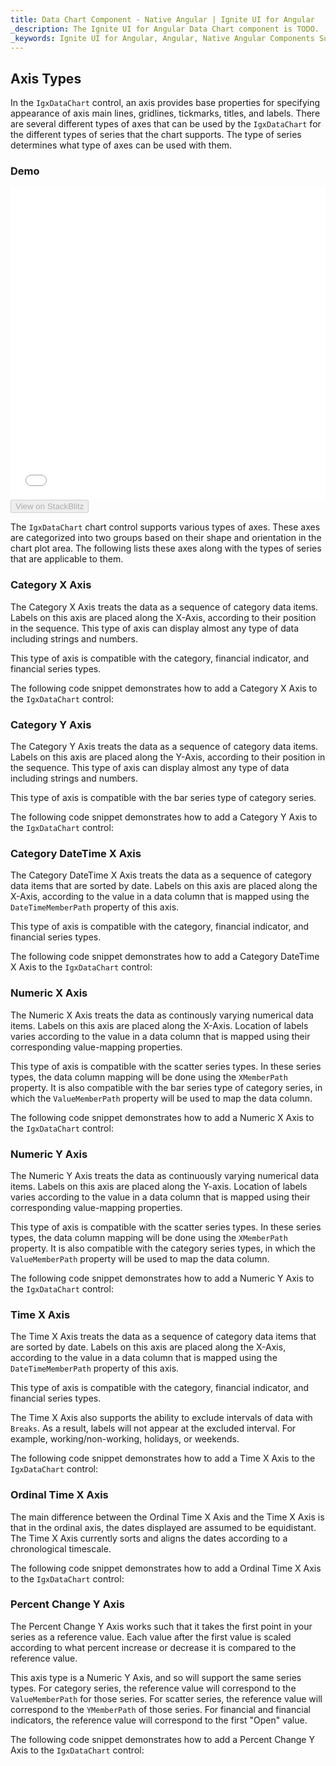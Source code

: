 ```yaml
---
title: Data Chart Component - Native Angular | Ignite UI for Angular
_description: The Ignite UI for Angular Data Chart component is TODO.
_keywords: Ignite UI for Angular, Angular, Native Angular Components Suite, Native Angular Controls, Native Angular Components, Native Angular Components Library, Angular Chart, Angular Chart Control, Angular Chart Example, Angular Chart Component, Angular Data Chart
---
```


## Axis Types

In the `IgxDataChart` control, an axis provides base properties for specifying appearance of axis main lines, gridlines, tickmarks, titles, and labels. There are several different types of axes that can be used by the `IgxDataChart` for the different types of series that the chart supports. The type of series determines what type of axes can be used with them.

### Demo

<div class="sample-container" style="height: 500px">
    <iframe id="data-chart-overview-iframe" src='{environment:demosBaseUrl}/charts/data-chart-overview' width="100%" height="100%" seamless frameBorder="0" onload="onSampleIframeContentLoaded(this);"></iframe>
</div>
<div>
    <button data-localize="stackblitz" disabled class="stackblitz-btn" data-iframe-id="financial-chart-overview-iframe" data-demos-base-url="{environment:demosBaseUrl}">View on StackBlitz
    </button>
</div>

<div class="divider--half"></div>

The `IgxDataChart` chart control supports various types of axes. These axes are categorized into two groups based on their shape and orientation in the chart plot area. The following lists these axes along with the types of series that are applicable to them.

### Category X Axis

The Category X Axis treats the data as a sequence of category data items. Labels on this axis are placed along the X-Axis, according to their position in the sequence. This type of axis can display almost any type of data including strings and numbers.

This type of axis is compatible with the category, financial indicator, and financial series types.

The following code snippet demonstrates how to add a Category X Axis to the `IgxDataChart` control:

### Category Y Axis

The Category Y Axis treats the data as a sequence of category data items. Labels on this axis are placed along the Y-Axis, according to their position in the sequence. This type of axis can display almost any type of data including strings and numbers.

This type of axis is compatible with the bar series type of category series.

The following code snippet demonstrates how to add a Category Y Axis to the `IgxDataChart` control:

### Category DateTime X Axis

The Category DateTime X Axis treats the data as a sequence of category data items that are sorted by date. Labels on this axis are placed along the X-Axis, according to the value in a data column that is mapped using the `DateTimeMemberPath` property of this axis.

This type of axis is compatible with the category, financial indicator, and financial series types.

The following code snippet demonstrates how to add a Category DateTime X Axis to the `IgxDataChart` control:

### Numeric X Axis

The Numeric X Axis treats the data as continously varying numerical data items. Labels on this axis are placed along the X-Axis. Location of labels varies according to the value in a data column that is mapped using their corresponding value-mapping properties.

This type of axis is compatible with the scatter series types. In these series types, the data column mapping will be done using the `XMemberPath` property. It is also compatible with the bar series type of category series, in which the `ValueMemberPath` property will be used to map the data column.

The following code snippet demonstrates how to add a Numeric X Axis to the `IgxDataChart` control:

### Numeric Y Axis

The Numeric Y Axis treats the data as continuously varying numerical data items. Labels on this axis are placed along the Y-axis. Location of labels varies according to the value in a data column that is mapped using their corresponding value-mapping properties.

This type of axis is compatible with the scatter series types. In these series types, the data column mapping will be done using the `XMemberPath` property. It is also compatible with the category series types, in which the `ValueMemberPath` property will be used to map the data column.

The following code snippet demonstrates how to add a Numeric Y Axis to the `IgxDataChart` control:

### Time X Axis

The Time X Axis treats the data as a sequence of category data items that are sorted by date. Labels on this axis are placed along the X-Axis, according to the value in a data column that is mapped using the `DateTimeMemberPath` property of this axis.

This type of axis is compatible with the category, financial indicator, and financial series types.

The Time X Axis also supports the ability to exclude intervals of data with `Breaks`. As a result, labels will not appear at the excluded interval. For example, working/non-working, holidays, or weekends.

The following code snippet demonstrates how to add a Time X Axis to the `IgxDataChart` control:

### Ordinal Time X Axis

The main difference between the Ordinal Time X Axis and the Time X Axis is that in the ordinal axis, the dates displayed are assumed to be equidistant. The Time X Axis currently sorts and aligns the dates according to a chronological timescale.

The following code snippet demonstrates how to add a Ordinal Time X Axis to the `IgxDataChart` control:

### Percent Change Y Axis

The Percent Change Y Axis works such that it takes the first point in your series as a reference value. Each value after the first value is scaled according to what percent increase or decrease it is compared to the reference value.

This axis type is a Numeric Y Axis, and so will support the same series types. For category series, the reference value will correspond to the `ValueMemberPath` for those series. For scatter series, the reference value will correspond to the `YMemberPath` of those series. For financial and financial indicators, the reference value will correspond to the first "Open" value.

The following code snippet demonstrates how to add a Percent Change Y Axis to the `IgxDataChart` control:
